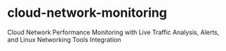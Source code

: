 # cloud-network-monitoring
Cloud Network Performance Monitoring with Live Traffic Analysis, Alerts, and Linux Networking Tools Integration
